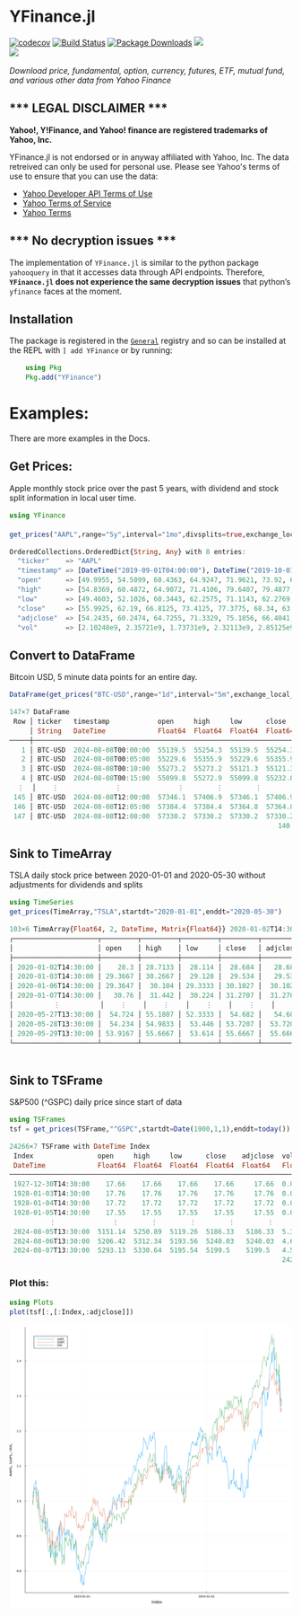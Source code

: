 # YFinance.jl
[![codecov](https://codecov.io/github/eohne/YFinance.jl/graph/badge.svg?token=MYY3JY9HBH)](https://codecov.io/github/eohne/YFinance.jl)
[![Build Status](https://github.com/eohne/YFinance.jl/actions/workflows/CI.yml/badge.svg?branch=master)](https://github.com/eohne/YFinance.jl/actions/workflows/CI.yml?query=branch%3Amaster)
[![Package Downloads](https://img.shields.io/badge/dynamic/json?url=http%3A%2F%2Fjuliapkgstats.com%2Fapi%2Fv1%2Ftotal_downloads%2FYFinance&query=total_requests&label=Downloads)](http://juliapkgstats.com/pkg/YFinance)
[![][docs-stable-img]][docs-stable-url]  
[![][docs-dev-img]][docs-dev-url]  

*Download price, fundamental, option, currency, futures, ETF, mutual fund, and various other data from Yahoo Finance*  


## \*\*\* LEGAL DISCLAIMER \*\*\*
**Yahoo!, Y!Finance, and Yahoo! finance are registered trademarks of
Yahoo, Inc.**

YFinance.jl is not endorsed or in anyway affiliated with Yahoo, Inc. The data retreived can only be used for personal use. 
Please see Yahoo's terms of use to ensure that you can use the data:
 - [Yahoo Developer API Terms of Use](https://policies.yahoo.com/us/en/yahoo/terms/product-atos/apiforydn/index.htm)
 - [Yahoo Terms of Service](https://legal.yahoo.com/us/en/yahoo/terms/otos/index.html)
 - [Yahoo Terms](https://policies.yahoo.com/us/en/yahoo/terms/index.htm)


## \*\*\* No decryption issues \*\*\*
The implementation of `YFinance.jl` is similar to the python package `yahooquery` in that it accesses data through API endpoints. Therefore, **`YFinance.jl` does not experience the same decryption issues** that python’s `yfinance` faces at the moment.


## Installation

The package is registered in the [`General`](https://github.com/JuliaRegistries/General) registry and so can be installed at the REPL with `] add YFinance` or by running:
```julia 
    using Pkg 
    Pkg.add("YFinance")
```

# Examples:

There are more examples in the Docs.

## Get Prices:  
Apple monthly stock price over the past 5 years, with dividend and stock split information in local user time.  

```julia
using YFinance

get_prices("AAPL",range="5y",interval="1mo",divsplits=true,exchange_local_time=false)
```
```julia
OrderedCollections.OrderedDict{String, Any} with 8 entries:
  "ticker"    => "AAPL"
  "timestamp" => [DateTime("2019-09-01T04:00:00"), DateTime("2019-10-01T04:00:00"), DateTime("2019-11-01T04:00:00"), DateT…
  "open"      => [49.9955, 54.5099, 60.4363, 64.9247, 71.9621, 73.92, 68.7337, 60.0214, 69.7003, 77.5799  …  189.83, 186.6…
  "high"      => [54.8369, 60.4872, 64.9072, 71.4106, 79.6407, 79.4877, 74.0224, 71.7165, 78.9507, 90.918  …  199.096, 195…
  "low"       => [49.4603, 52.1026, 60.3443, 62.2575, 71.1143, 62.2769, 51.7694, 57.6839, 69.6029, 77.448  …  186.958, 179…
  "close"     => [55.9925, 62.19, 66.8125, 73.4125, 77.3775, 68.34, 63.5725, 73.45, 79.485, 91.2  …  192.53, 184.4, 180.75…
  "adjclose"  => [54.2435, 60.2474, 64.7255, 71.3329, 75.1856, 66.4041, 61.9183, 71.5387, 77.4167, 89.0673  …  192.024, 18…
  "vol"       => [2.10248e9, 2.35721e9, 1.73731e9, 2.32113e9, 2.85125e9, 2.93375e9, 6.11666e9, 3.18033e9, 2.73292e9, 3.167…
```  


## Convert to DataFrame  
Bitcoin USD, 5 minute data points for an entire day.  

```julia
DataFrame(get_prices("BTC-USD",range="1d",interval="5m",exchange_local_time=true))
```
```julia
147×7 DataFrame
 Row │ ticker   timestamp            open     high     low      close    vol       
     │ String   DateTime             Float64  Float64  Float64  Float64  Float64
─────┼─────────────────────────────────────────────────────────────────────────────
   1 │ BTC-USD  2024-08-08T00:00:00  55139.5  55254.3  55139.5  55254.3  7.3769e6
   2 │ BTC-USD  2024-08-08T00:05:00  55229.6  55355.9  55229.6  55355.9  0.0
   3 │ BTC-USD  2024-08-08T00:10:00  55273.2  55273.2  55121.3  55121.3  1.9198e7
   4 │ BTC-USD  2024-08-08T00:15:00  55099.8  55272.9  55099.8  55232.8  0.0
  ⋮  │    ⋮              ⋮              ⋮        ⋮        ⋮        ⋮         ⋮
 145 │ BTC-USD  2024-08-08T12:00:00  57346.1  57406.9  57346.1  57406.9  0.0
 146 │ BTC-USD  2024-08-08T12:05:00  57384.4  57384.4  57364.8  57364.8  0.0
 147 │ BTC-USD  2024-08-08T12:08:00  57330.2  57330.2  57330.2  57330.2  0.0
                                                                   140 rows omitted
```

## Sink to TimeArray  

TSLA daily stock price between 2020-01-01 and 2020-05-30 without adjustments for dividends and splits  

```julia
using TimeSeries
get_prices(TimeArray,"TSLA",startdt="2020-01-01",enddt="2020-05-30")
```  

```julia
103×6 TimeArray{Float64, 2, DateTime, Matrix{Float64}} 2020-01-02T14:30:00 to 2020-05-29T13:30:00
┌─────────────────────┬─────────┬─────────┬─────────┬─────────┬──────────┬───────────┐
│                     │ open    │ high    │ low     │ close   │ adjclose │ vol       │
├─────────────────────┼─────────┼─────────┼─────────┼─────────┼──────────┼───────────┤
│ 2020-01-02T14:30:00 │    28.3 │ 28.7133 │  28.114 │  28.684 │   28.684 │ 1.42982e8 │
│ 2020-01-03T14:30:00 │ 29.3667 │ 30.2667 │  29.128 │  29.534 │   29.534 │ 2.66678e8 │
│ 2020-01-06T14:30:00 │ 29.3647 │  30.104 │ 29.3333 │ 30.1027 │  30.1027 │ 1.51995e8 │
│ 2020-01-07T14:30:00 │   30.76 │  31.442 │  30.224 │ 31.2707 │  31.2707 │ 2.68232e8 │
│          ⋮          │    ⋮    │    ⋮    │    ⋮    │    ⋮    │    ⋮     │     ⋮     │
│ 2020-05-27T13:30:00 │  54.724 │ 55.1807 │ 52.3333 │  54.682 │   54.682 │ 1.73242e8 │
│ 2020-05-28T13:30:00 │  54.234 │ 54.9833 │  53.446 │ 53.7207 │  53.7207 │ 1.08834e8 │
│ 2020-05-29T13:30:00 │ 53.9167 │ 55.6667 │  53.614 │ 55.6667 │  55.6667 │ 1.76468e8 │
└─────────────────────┴─────────┴─────────┴─────────┴─────────┴──────────┴───────────┘
                                                                       96 rows omitted
```

## Sink to TSFrame  
S&P500 (^GSPC) daily price since start of data  

```julia
using TSFrames
tsf = get_prices(TSFrame,"^GSPC",startdt=Date(1900,1,1),enddt=today())
```  

```julia
24266×7 TSFrame with DateTime Index
 Index                open     high     low      close    adjclose  vol        ticker 
 DateTime             Float64  Float64  Float64  Float64  Float64   Float64    String
──────────────────────────────────────────────────────────────────────────────────────
 1927-12-30T14:30:00    17.66    17.66    17.66    17.66     17.66  0.0        ^GSPC
 1928-01-03T14:30:00    17.76    17.76    17.76    17.76     17.76  0.0        ^GSPC
 1928-01-04T14:30:00    17.72    17.72    17.72    17.72     17.72  0.0        ^GSPC
 1928-01-05T14:30:00    17.55    17.55    17.55    17.55     17.55  0.0        ^GSPC
          ⋮              ⋮        ⋮        ⋮        ⋮        ⋮          ⋮        ⋮
 2024-08-05T13:30:00  5151.14  5250.89  5119.26  5186.33   5186.33  5.33325e9  ^GSPC
 2024-08-06T13:30:00  5206.42  5312.34  5193.56  5240.03   5240.03  4.69019e9  ^GSPC
 2024-08-07T13:30:00  5293.13  5330.64  5195.54  5199.5    5199.5   4.55826e9  ^GSPC
                                                                    24259 rows omitted
```

### Plot this:
```julia
using Plots
plot(tsf[:,[:Index,:adjclose]])
```  
![S&P500](docs/src/assets/CompWI.svg)

[docs-stable-img]: https://img.shields.io/badge/docs-stable-blue.svg
[docs-stable-url]: https://eohne.github.io/YFinance.jl/stable/

[docs-dev-img]: https://img.shields.io/badge/docs-dev-blue.svg
[docs-dev-url]: https://eohne.github.io/YFinance.jl/dev/

